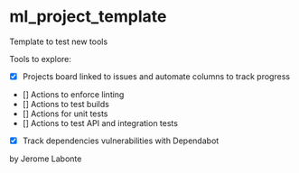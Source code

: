 # ml_project_template
Template to test new tools

Tools to explore:
- [x] Projects board linked to issues and automate columns to track progress
- [] Actions to enforce linting
- [] Actions to test builds
- [] Actions for unit tests
- [] Actions to test API and integration tests
- [x] Track dependencies vulnerabilities with Dependabot

by Jerome Labonte
